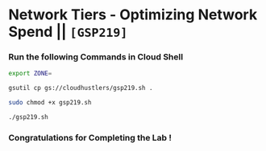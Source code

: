 # Network Tiers - Optimizing Network Spend || `[GSP219]`

### Run the following Commands in Cloud Shell

```bash
export ZONE=
```

```bash
gsutil cp gs://cloudhustlers/gsp219.sh .

sudo chmod +x gsp219.sh

./gsp219.sh
```

### Congratulations for Completing the Lab !
